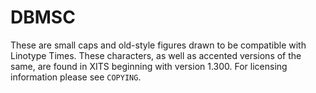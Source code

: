 # DBMSC

These are small caps and old-style figures drawn to be compatible with Linotype Times. These characters, as well as accented versions of the same, are found in XITS beginning with version 1.300. For licensing information please see `COPYING`.
